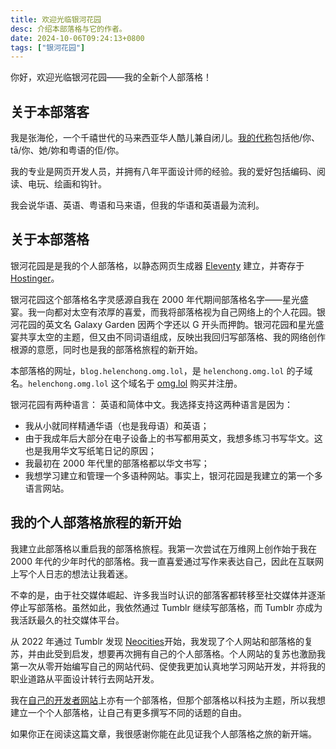 ```yaml
---
title: 欢迎光临银河花园
desc: 介绍本部落格与它的作者。
date: 2024-10-06T09:24:13+0800
tags: ["银河花园"]
---
```

你好，欢迎光临银河花园——我的全新个人部落格！

## 关于本部落客

我是张海伦，一个千禧世代的马来西亚华人酷儿兼自闭儿。[我的代称](https://zh.pronouns.page/@helenchong)包括他/你、tā/你、她/妳和粤语的佢/你。

我的专业是网页开发人员，并拥有八年平面设计师的经验。我的爱好包括编码、阅读、电玩、绘画和钩针。

我会说华语、英语、粤语和马来语，但我的华语和英语最为流利。

## 关于本部落格

银河花园是是我的个人部落格，以静态网页生成器 [Eleventy](https://www.11ty.dev/) 建立，并寄存于 [Hostinger](https://www.hostinger.my/)。

银河花园这个部落格名字灵感源自我在 2000 年代期间部落格名字——星光盛宴。我一向都对太空有浓厚的喜爱，而我将部落格视为自己网络上的个人花园。银河花园的英文名 Galaxy Garden 因两个字还以 G 开头而押韵。银河花园和星光盛宴共享太空的主题，但又由不同词语组成，反映出我回归写部落格、我的网络创作根源的意愿，同时也是我的部落格旅程的新开始。

本部落格的网址，`blog.helenchong.omg.lol`，是 `helenchong.omg.lol` 的子域名。`helenchong.omg.lol` 这个域名于 [omg.lol](https://home.omg.lol/) 购买并注册。

银河花园有两种语言： 英语和简体中文。我选择支持这两种语言是因为：
- 我从小就同样精通华语（也是我母语）和英语；
- 由于我成年后大部分在电子设备上的书写都用英文，我想多练习书写华文。这也是我用华文写纸笔日记的原因；
- 我最初在 2000 年代里的部落格都以华文书写；
- 我想学习建立和管理一个多语种网站。事实上，银河花园是我建立的第一个多语言网站。

## 我的个人部落格旅程的新开始

我建立此部落格以重启我的部落格旅程。我第一次尝试在万维网上创作始于我在 2000 年代的少年时代的部落格。我一直喜爱通过写作来表达自己，因此在互联网上写个人日志的想法让我着迷。

不幸的是，由于社交媒体崛起、许多我当时认识的部落客都转移至社交媒体并逐渐停止写部落格。虽然如此，我依然通过 Tumblr 继续写部落格，而 Tumblr 亦成为我活跃最久的社交媒体平台。

从 2022 年通过 Tumblr 发现 [Neocities](https://neocities.org/)开始，我发现了个人网站和部落格的复苏，并由此受到启发，想要再次拥有自己的个人部落格。个人网站的复苏也激励我第一次从零开始编写自己的网站代码、促使我更加认真地学习网站开发，并将我的职业道路从平面设计转行去网站开发。

我在[自己的开发者网站](https://helenchong.dev/)上亦有一个部落格，但那个部落格以科技为主题，所以我想建立一个个人部落格，让自己有更多撰写不同的话题的自由。

如果你正在阅读这篇文章，我很感谢你能在此见证我个人部落格之旅的新开端。